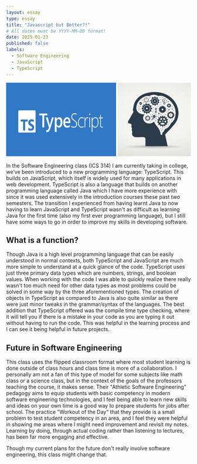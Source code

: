 ```yaml
---
layout: essay
type: essay
title: "Javascript but Better?!"
# All dates must be YYYY-MM-DD format!
date: 2025-01-23
published: false
labels:
  - Software Engineering
  - JavaScript
  - TypeScript
---
```


<img width="300px" height="200px" class="rounded float-start pe-4" src="../img/typescript/typescript.png">
<img width="200px" height="200px" class="rounded float-start pe-4" src="../img/typescript/thinking.jpg">

In the Software Engineering class (ICS 314) I am currently taking in college, we’ve been introduced to a new programming language: TypeScript. This builds on JavaScript, which itself is widely used for many applications in web development. TypeScript is also a language that builds on another programming language called Java which I have more experience with since it was used extensively in the introduction courses these past two semesters. The transition I experienced from having learnt Java to now having to learn JavaScript and TypeScript wasn't as difficult as learning Java for the first time (also my first ever programming language), but I still have some ways to go in order to improve my skills in developing software.

## What is a function?

Though Java is a high level programming language that can be easily understood in normal contexts, both TypeScript and JavaScript are much more simple to understand at a quick glance of the code. TypeScript uses just three primary data types which are numbers, strings, and boolean values. When working with the code I was able to quickly realize there really wasn't too much need for other data types as most problems could be solved in some way by the three aforementioned types. The creation of objects in TypeScript as compared to Java is also quite similar as there were just minor tweaks in the grammar/syntax of the languages. The best addition that TypeScript offered was the compile time type checking, where it will tell you if there is a mistake in your code as you are typing it out without having to run the code. This was helpful in the learning process and I can see it being helpful in future projects.


## Future in Software Engineering

This class uses the flipped classroom format where most student learning is done outside of class hours and class time is more of a collaboration. I personally am not a fan of this type of model for some subjects like math class or a science class, but in the context of the goals of the professors teaching the course, it makes sense. Their "Athletic Software Engineering" pedagogy aims to equip students with basic competency in modern software engineering technologies, and I feel being able to learn new skills and ideas on your own time is a good way to prepare students for jobs after school. The practice "Workout of the Day" that they provide is a small problem to test student competency in an area, and I feel they were helpful in showing me areas where I might need improvement and revisit my notes. Learning by doing, through actual coding rather than listening to lectures, has been far more engaging and effective.

Though my current plans for the future don't really involve software engineering, this class might change that. 
